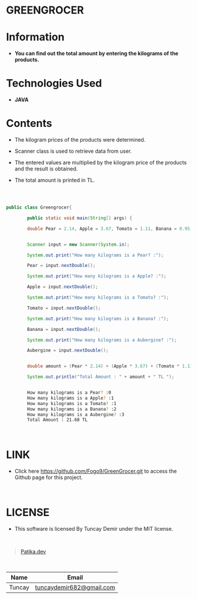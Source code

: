 # **GREENGROCER**

# Information

* **You can find out the total amount by entering the kilograms of the products.**

# Technologies Used

* **JAVA**

# Contents

* The kilogram prices of the products were determined.

* Scanner class is used to retrieve data from user.

* The entered values ​​are multiplied by the kilogram price of the products and the result is obtained.

* The total amount is printed in TL.

<br />

```Java

public class Greengrocer{

        public static void main(String[] args) {

        double Pear = 2.14, Apple = 3.67, Tomato = 1.11, Banana = 0.95, Aubergine = 5.00;

```

```Java

        Scanner input = new Scanner(System.in);

        System.out.print("How many kilograms is a Pear? :");

        Pear = input.nextDouble();

        System.out.print("How many kilograms is a Apple? :");

        Apple = input.nextDouble();

        System.out.print("How many kilograms is a Tomato? :");

        Tomato = input.nextDouble();

        System.out.print("How many kilograms is a Banana? :");

        Banana = input.nextDouble();

        System.out.print("How many kilograms is a Aubergine? :");

        Aubergine = input.nextDouble();

```
```Java

        double amount = (Pear * 2.14) + (Apple * 3.67) + (Tomato * 1.11) + (Banana * 0.95) + (Aubergine * 5.00);

        System.out.println("Total Amount : " + amount + " TL ");

```

```bash

        How many kilograms is a Pear? :0
        How many kilograms is a Apple? :1
        How many kilograms is a Tomato? :1
        How many kilograms is a Banana? :2
        How many kilograms is a Aubergine? :3
        Total Amount : 21.68 TL

```
<br />

# LINK

* Click here https://github.com/Fogo9/GreenGrocer.git to access the Github page for this project.

<br />

# LICENSE

* This software is licensed By Tuncay Demir under the MIT license.

<br />

>[Patika.dev](https://app.patika.dev/fogomurphy)

<br/>

| Name |  Email |
| ---- |  ----- |
| Tuncay | tuncaydemir682@gmail.com |
